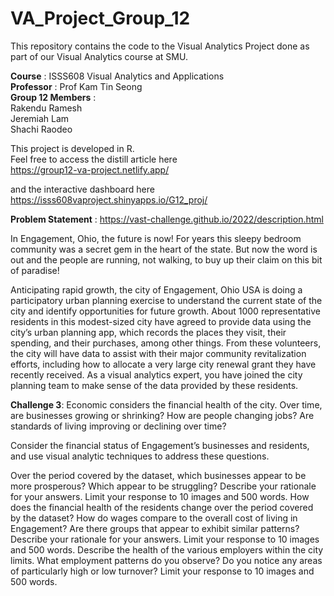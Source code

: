 # VA_Project_Group_12
This repository contains the code to the Visual Analytics Project done as part of our Visual Analytics course at SMU. <br />

**Course** : ISSS608 Visual Analytics and Applications <br />
**Professor** : Prof Kam Tin Seong <br />
**Group 12 Members** : <br />
  Rakendu Ramesh <br />
  Jeremiah Lam <br />
  Shachi Raodeo <br />
  
This project is developed in R. <br />
Feel free to access the distill article here  <br />
https://group12-va-project.netlify.app/ <br />

and the interactive dashboard here <br />
https://isss608vaproject.shinyapps.io/G12_proj/ <br />
  
**Problem Statement** : https://vast-challenge.github.io/2022/description.html <br />

In Engagement, Ohio, the future is now! For years this sleepy bedroom community was a secret gem in the heart of the state. But now the word is out and the people are running, not walking, to buy up their claim on this bit of paradise! <br />

Anticipating rapid growth, the city of Engagement, Ohio USA is doing a participatory urban planning exercise to understand the current state of the city and identify opportunities for future growth. About 1000 representative residents in this modest-sized city have agreed to provide data using the city’s urban planning app, which records the places they visit, their spending, and their purchases, among other things. From these volunteers, the city will have data to assist with their major community revitalization efforts, including how to allocate a very large city renewal grant they have recently received. As a visual analytics expert, you have joined the city planning team to make sense of the data provided by these residents. <br />

**Challenge 3**: Economic considers the financial health of the city. Over time, are businesses growing or shrinking? How are people changing jobs? Are standards of living improving or declining over time? <br />

Consider the financial status of Engagement’s businesses and residents, and use visual analytic techniques to address these questions.

Over the period covered by the dataset, which businesses appear to be more prosperous? Which appear to be struggling? Describe your rationale for your answers. Limit your response to 10 images and 500 words.
How does the financial health of the residents change over the period covered by the dataset? How do wages compare to the overall cost of living in Engagement? Are there groups that appear to exhibit similar patterns? Describe your rationale for your answers. Limit your response to 10 images and 500 words.
Describe the health of the various employers within the city limits. What employment patterns do you observe? Do you notice any areas of particularly high or low turnover? Limit your response to 10 images and 500 words. <br />



